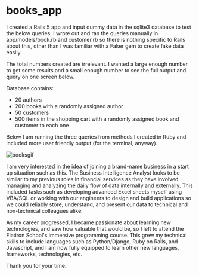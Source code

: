# books_app

I created a Rails 5 app and input dummy data in the sqlite3 database to test the below queries. I wrote out and ran the queries manually in app/models/book.rb and customer.rb so there is nothing specific to Rails about this, other than I was familiar with a Faker gem to create fake data easily.

The total numbers created are irrelevant. I wanted a large enough number to get some results and a small enough number to see the full output and query on one screen below.

Database contains:
- 20 authors
- 200 books with a randomly assigned author
- 50 customers
- 500 items in the shopping cart with a randomly assigned book and customer to each one

Below I am running the three queries from methods I created in Ruby and included more user friendly output (for the terminal, anyway).

![booksgif](https://cloud.githubusercontent.com/assets/17169813/21709230/79e53b92-d3ad-11e6-92f2-e8ca9d8663fc.gif)

I am very interested in the idea of joining a brand-name business in a start up situation such as this. The Business Intelligence Analyst looks to be similar to my previous roles in financial services as they have involved managing and analyzing the daily flow of data internally and externally. This included tasks such as developing advanced Excel sheets myself using VBA/SQL or working with our engineers to design and build applications so we could reliably store, understand, and present our data to technical and non-technical colleagues alike.

As my career progressed, I became passionate about learning new technologies, and saw how valuable that would be, so I left to attend the Flatiron School's immersive programming course. This grew my technical skills to include languages such as Python/Django, Ruby on Rails, and Javascript, and I am now fully equipped to learn other new languages, frameworks, technologies, etc.

Thank you for your time.


